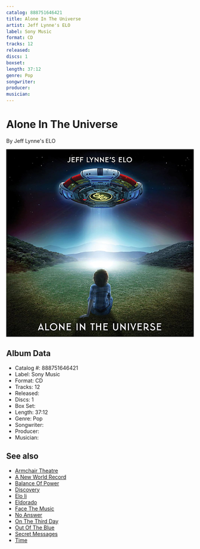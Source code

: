 ```yaml
---
catalog: 888751646421
title: Alone In The Universe
artist: Jeff Lynne's ELO
label: Sony Music
format: CD
tracks: 12
released: 
discs: 1
boxset: 
length: 37:12
genre: Pop
songwriter: 
producer: 
musician: 
---
```


# Alone In The Universe

By Jeff Lynne's ELO

![](../../assets/cdcovers/Jeff_Lynnes_ELO-Alone_In_The_Universe.png)

## Album Data

- Catalog #: 888751646421
- Label: Sony Music
- Format: CD
- Tracks: 12
- Released: 
- Discs: 1
- Box Set: 
- Length: 37:12
- Genre: Pop
- Songwriter: 
- Producer: 
- Musician: 


## See also

- [Armchair Theatre](Armchair_Theatre.md)
- [A New World Record](../Electric_Light_Orchestra/A_New_World_Record.md)
- [Balance Of Power](../Electric_Light_Orchestra/Balance_Of_Power.md)
- [Discovery](../Electric_Light_Orchestra/Discovery.md)
- [Elo Ii](../Electric_Light_Orchestra/Elo_Ii.md)
- [Eldorado](../Electric_Light_Orchestra/Eldorado.md)
- [Face The Music](../Electric_Light_Orchestra/Face_The_Music.md)
- [No Answer](../Electric_Light_Orchestra/No_Answer.md)
- [On The Third Day](../Electric_Light_Orchestra/On_The_Third_Day.md)
- [Out Of The Blue](../Electric_Light_Orchestra/Out_Of_The_Blue.md)
- [Secret Messages](../Electric_Light_Orchestra/Secret_Messages.md)
- [Time](../Electric_Light_Orchestra/Time.md)
